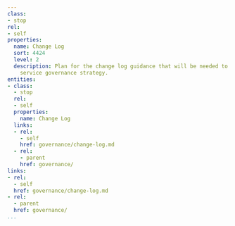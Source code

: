 ```yaml
---
class:
- stop
rel:
- self
properties:
  name: Change Log
  sort: 4424
  level: 2
  description: Plan for the change log guidance that will be needed to drive a wider
    service governance strategy.
entities:
- class:
  - stop
  rel:
  - self
  properties:
    name: Change Log
  links:
  - rel:
    - self
    href: governance/change-log.md
  - rel:
    - parent
    href: governance/
links:
- rel:
  - self
  href: governance/change-log.md
- rel:
  - parent
  href: governance/
...
```

